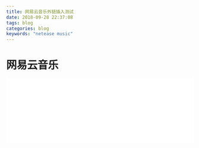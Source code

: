 ```yaml
---
title: 网易云音乐外链插入测试
date: 2018-09-28 22:37:08
tags: blog
categories: blog
keywords: "netease music"
---
```


# 网易云音乐

<iframe frameborder="no" border="0" marginwidth="0" marginheight="0" width=100% height=86 src="//music.163.com/outchain/player?type=2&id=2788529&auto=0&height=66"></iframe>

<iframe frameborder="no" border="0" marginwidth="0" marginheight="0" width=100% height=86 src="//music.163.com/outchain/player?type=2&id=4341314&auto=1&height=66"></iframe>



<!-- more -->